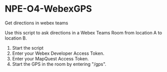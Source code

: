 # NPE-O4-WebexGPS
Get directions in webex teams

Use this script to ask directions in a Webex Teams Room from location A to location B.
1. Start the script
2. Enter your Webex Developer Access Token.
3. Enter your MapQuest Access Token.
4. Start the GPS in the room by entering "/gps". 
